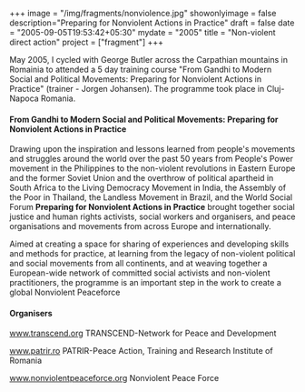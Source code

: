 +++
image = "/img/fragments/nonviolence.jpg"
showonlyimage = false
description="Preparing for Nonviolent Actions in Practice"
draft = false
date = "2005-09-05T19:53:42+05:30"
mydate = "2005"
title = "Non-violent direct action"
project = ["fragment"]
+++  

May 2005, I cycled with George Butler across the Carpathian mountains in Romainia to attended a 5 day training course "From Gandhi to Modern Social and Political Movements: Preparing for Nonviolent Actions in Practice" (trainer - Jorgen Johansen). The programme took place in Cluj-Napoca Romania.

#### From Gandhi to Modern Social and Political Movements: Preparing for Nonviolent Actions in Practice

Drawing upon the inspiration and lessons learned from people's movements and struggles around the world over the past 50 years from People's Power movement in the Philippines to the non-violent revolutions in Eastern Europe and the former Soviet Union and the overthrow of political apartheid in South Africa to the Living Democracy Movement in India, the Assembly of the Poor in Thailand, the Landless Movement in Brazil, and the World Social Forum  <b>Preparing for Nonviolent Actions in Practice</b> brought together social justice and human rights activists, social workers and organisers, and peace organisations and movements from across Europe and internationally.

Aimed at creating a space for sharing of experiences and developing skills and methods for practice, at learning from the legacy of non-violent political and social movements from all continents, and at weaving together a European-wide network of committed social activists and non-violent practitioners, the programme is an important step in the work to create a global Nonviolent Peaceforce


#### Organisers

<a href="http://www.transcend.org">www.transcend.org</a>
TRANSCEND-Network for Peace and Development

<a href="http://www.patrir.ro">www.patrir.ro</a>
PATRIR-Peace Action, Training and Research Institute of Romania

<a href="http://www.nonviolentpeaceforce.org">www.nonviolentpeaceforce.org</a>
Nonviolent Peace Force
